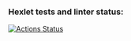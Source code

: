 ### Hexlet tests and linter status:
[![Actions Status](https://github.com/elizablok/frontend-project-12/workflows/hexlet-check/badge.svg)](https://github.com/elizablok/frontend-project-12/actions)